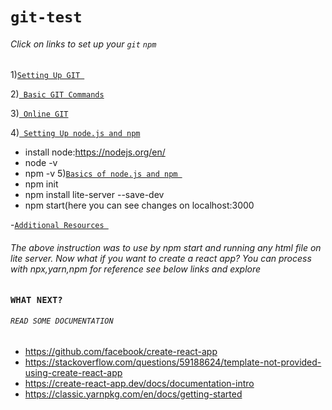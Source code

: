 # ``` git-test ```

###### Click on links to set up your ``` git ``` ``` npm  ```
1)<a href="https://www.coursera.org/learn/front-end-react/supplement/XjQZl/exercise-instructions-setting-up-git">```Setting Up GIT ```</a> 

2)<a href="https://www.coursera.org/learn/front-end-react/supplement/nkOQi/exercise-instructions-basic-git-commands">```  Basic GIT Commands ```</a> 

3)<a href="https://www.coursera.org/learn/front-end-react/supplement/km6NK/exercise-instructions-online-git-repositories">```  Online GIT ```</a> 

4)<a href="https://www.coursera.org/learn/front-end-react/supplement/k38eB/exercise-instructions-setting-up-node-js-and-npm">```  Setting Up node.js and npm ```</a>
- install node:https://nodejs.org/en/
- node -v
- npm -v
5)<a href="https://www.coursera.org/learn/front-end-react/supplement/NSs0u/exercise-instructions-basics-of-node-js-and-npm">``` Basics of node.js and npm  ```</a>
- npm init
- npm install lite-server --save-dev
- npm start(here you can see changes on localhost:3000

-<a href="
https://www.coursera.org/learn/front-end-react/supplement/QCCQt/setting-up-your-development-environment-git-and-node-additional-resources">``` Additional Resources  ```</a>

###### The above instruction was to use by npm start and running any html file on lite server. Now what if you want to create a react app? You can process with npx,yarn,npm for reference see below links and explore 

### ```WHAT NEXT?```
###### ```READ SOME DOCUMENTATION```
- https://github.com/facebook/create-react-app
- https://stackoverflow.com/questions/59188624/template-not-provided-using-create-react-app
- https://create-react-app.dev/docs/documentation-intro
- https://classic.yarnpkg.com/en/docs/getting-started

